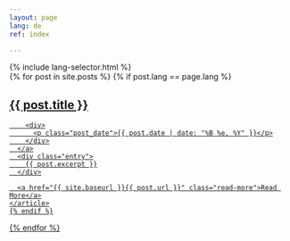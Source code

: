 ```yaml
---
layout: page
lang: de
ref: index

---
```


<div class="language">
{% include lang-selector.html %}
</div>

<div class="posts">
  {% for post in site.posts %}
	{% if post.lang == page.lang %}
    <article class="post">
      <a href="{{ site.baseurl }}{{ post.url }}">
        <h1>{{ post.title }}</h1>

        <div>
          <p class="post_date">{{ post.date | date: "%B %e, %Y" }}</p>
        </div>
      </a>
      <div class="entry">
        {{ post.excerpt }}
      </div>

      <a href="{{ site.baseurl }}{{ post.url }}" class="read-more">Read More</a>
    </article>
	{% endif %}
  {% endfor %}

</div>

